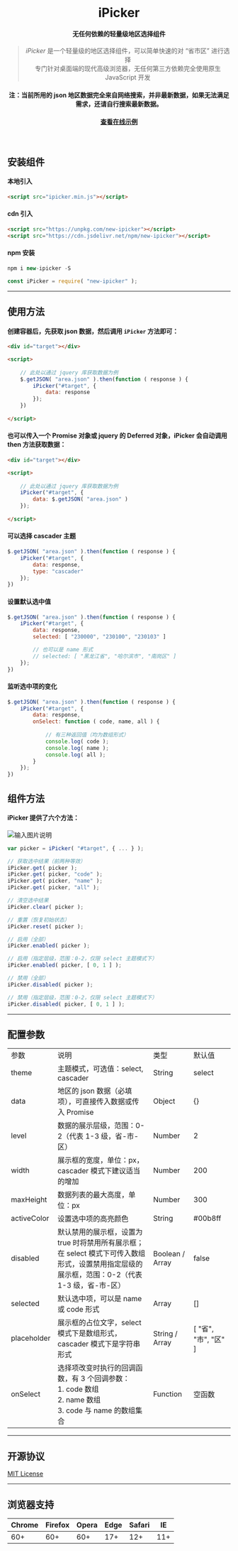 <br>
<h1 align="center">iPicker</h1>

<h4 align="center">无任何依赖的轻量级地区选择组件</h4>

<blockquote align="center">
  <em>iPicker</em> 是一个轻量级的地区选择组件，可以简单快速的对 “省市区” 进行选择<br>
专门针对桌面端的现代高级浏览器，无任何第三方依赖完全使用原生 JavaScript 开发
</blockquote>

<h4 align="center">注：当前所用的 json 地区数据完全来自网络搜索，并非最新数据，如果无法满足需求，还请自行搜索最新数据。</h4>

<h4 align="center">
  <a href="http://dreamer365.gitee.io/ipicker/" target="_blank">查看在线示例</a>
</h4>
<br>

## 安装组件
#### 本地引入

```html
<script src="ipicker.min.js"></script>
```

#### cdn 引入

```html
<script src="https://unpkg.com/new-ipicker"></script>
<script src="https://cdn.jsdelivr.net/npm/new-ipicker"></script>
```

#### npm 安装

```javascript
npm i new-ipicker -S
```
```javascript
const iPicker = require( "new-ipicker" );
```
<hr/>

## 使用方法
#### 创建容器后，先获取 json 数据，然后调用 `iPicker` 方法即可：

```html
<div id="target"></div>

<script>
    
    // 此处以通过 jquery 库获取数据为例
    $.getJSON( "area.json" ).then(function ( response ) {
        iPicker("#target", {
            data: response
        });
    })
    
</script>
```
#### 也可以传入一个 Promise 对象或 jquery 的 Deferred 对象，iPicker 会自动调用 then 方法获取数据：

```html
<div id="target"></div>

<script>
    
    // 此处以通过 jquery 库获取数据为例
    iPicker("#target", {
        data: $.getJSON( "area.json" )
    });
    
</script>
```
#### 可以选择 cascader 主题
```javascript
$.getJSON( "area.json" ).then(function ( response ) {
    iPicker("#target", {
        data: response,
        type: "cascader"
    });
})
```
#### 设置默认选中值
```javascript
$.getJSON( "area.json" ).then(function ( response ) {
    iPicker("#target", {
        data: response,
        selected: [ "230000", "230100", "230103" ]

        // 也可以是 name 形式
        // selected: [ "黑龙江省", "哈尔滨市", "南岗区" ]
    });
})
```
#### 监听选中项的变化
```javascript
$.getJSON( "area.json" ).then(function ( response ) {
    iPicker("#target", {
        data: response,
        onSelect: function ( code, name, all ) {
            
            // 有三种返回值（均为数组形式）
            console.log( code );
            console.log( name );
            console.log( all );
        }
    });
})
```
## 组件方法
#### iPicker 提供了六个方法：
![输入图片说明](https://images.gitee.com/uploads/images/2020/0306/123227_4782b14c_5535128.png)

```javascript
var picker = iPicker( "#target", { ... } );

// 获取选中结果（前两种等效）
iPicker.get( picker );
iPicker.get( picker, "code" );
iPicker.get( picker, "name" );
iPicker.get( picker, "all" );

// 清空选中结果
iPicker.clear( picker );

// 重置（恢复初始状态）
iPicker.reset( picker );

// 启用（全部）
iPicker.enabled( picker );

// 启用（指定层级，范围：0-2，仅限 select 主题模式下）
iPicker.enabled( picker, [ 0, 1 ] );

// 禁用（全部）
iPicker.disabled( picker );

// 禁用（指定层级，范围：0-2，仅限 select 主题模式下）
iPicker.disabled( picker, [ 0, 1 ] );
```

<hr/>

## 配置参数
<table>
    <tr>
        <td>参数</td>
        <td>说明</td>
        <td>类型</td>
        <td>默认值</td>
    </tr>
    <tr>
        <td>theme</td>
        <td>主题模式，可选值：select, cascader</td>
        <td>String</td>
        <td>select</td>
    </tr>
    <tr>
        <td>data</td>
        <td>地区的 json 数据（必填项），可直接传入数据或传入 Promise</td>
        <td>Object</td>
        <td>{}</td>
    </tr>
    <tr>
        <td>level</td>
        <td>数据的展示层级，范围：0-2（代表 1-3 级，省-市-区）</td>
        <td>Number</td>
        <td>2</td>
    </tr>
    <tr>
        <td>width</td>
        <td>展示框的宽度，单位：px，cascader 模式下建议适当的增加</td>
        <td>Number</td>
        <td>200</td>
    </tr>
    <tr>
        <td>maxHeight</td>
        <td>数据列表的最大高度，单位：px</td>
        <td>Number</td>
        <td>300</td>
    </tr>
    <tr>
        <td>activeColor</td>
        <td>设置选中项的高亮颜色</td>
        <td>String</td>
        <td>#00b8ff</td>
    </tr>
    <tr>
        <td>disabled</td>
        <td>默认禁用的展示框，设置为 true 时将禁用所有展示框；<br>在 select 模式下可传入数组形式，设置禁用指定层级的展示框，范围：0-2（代表 1-3 级，省-市-区）</td>
        <td>Boolean / Array</td>
        <td>false</td>
    </tr>
    <tr>
        <td>selected</td>
        <td>默认选中项，可以是 name 或 code 形式</td>
        <td>Array</td>
        <td>[]</td>
    </tr>
    <tr>
        <td>placeholder</td>
        <td>展示框的占位文字，select 模式下是数组形式，cascader 模式下是字符串形式</td>
        <td>String / Array</td>
        <td>[ "省", "市", "区" ]</td>
    </tr>
    <tr>
        <td>onSelect</td>
        <td>选择项改变时执行的回调函数，有 3 个回调参数：<br>1. code 数组<br>2. name 数组<br>3. code 与 name 的数组集合</td>
        <td>Function</td>
        <td>空函数</td>
    </tr>
</table>

<hr/>

## 开源协议
<p><a href="https://github.com/Dreamer365/iPicker/blob/master/LICENSE">MIT License</a></p>

<hr/>

## 浏览器支持

| Chrome | Firefox | Opera | Edge | Safari | IE  |
| ---    | ---     | ---   | ---  | ---    | --- |
| 60+    | 60+     | 60+   | 17+  | 12+    | 11+ |

